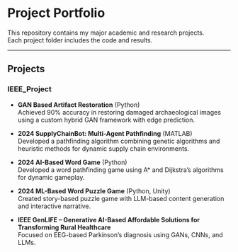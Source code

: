 # Project Portfolio

This repository contains my major academic and research projects.  
Each project folder includes the code and results.  

---

##  Projects

### IEEE_Project
- **GAN Based Artifact Restoration** (Python)  
  Achieved 90% accuracy in restoring damaged archaeological images using a custom hybrid GAN framework with edge prediction.

- **2024 SupplyChainBot: Multi-Agent Pathfinding** (MATLAB)  
  Developed a pathfinding algorithm combining genetic algorithms and heuristic methods for dynamic supply chain environments.

- **2024 AI-Based Word Game** (Python)  
  Developed a word pathfinding game using A* and Dijkstra’s algorithms for dynamic gameplay.

- **2024 ML-Based Word Puzzle Game** (Python, Unity)  
  Created story-based puzzle game with LLM-based content generation and interactive narrative.

- **IEEE GenLIFE – Generative AI-Based Affordable Solutions for Transforming Rural Healthcare**  
  Focused on EEG-based Parkinson’s diagnosis using GANs, CNNs, and LLMs.
